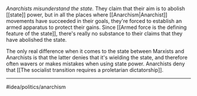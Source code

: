 *Anarchists misunderstand the state.* They claim that their aim is to abolish [[state]] power, but in all the places where [[Anarchism|Anarchist]] movements have succeeded in their goals, they're forced to establish an armed apparatus to protect their gains. Since [[Armed force is the defining feature of the state]], there's really no substance to their claims that they have abolished the state. 

The only real difference when it comes to the state between Marxists and Anarchists is that the latter denies that it's wielding the state, and therefore often wavers or makes mistakes when using state power. Anarchists deny that [[The socialist transition requires a proletarian dictatorship]]. 

---
#idea/politics/anarchism 

